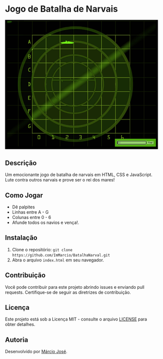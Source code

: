 # Jogo de Batalha de Narvais

![Captura de Tela do Jogo](/imgs/jogo.png)

## Descrição

Um emocionante jogo de batalha de narvais em HTML, CSS e JavaScript. Lute contra outros narvais e prove ser o rei dos mares!

## Como Jogar

- Dê palpites 
- Linhas entre A - G
- Colunas entre 0 - 6
- Afunde todos os navios e vença!.

## Instalação

1. Clone o repositório: `git clone https://github.com/ImMarcio/BatalhaNarval.git` 
2. Abra o arquivo `index.html` em seu navegador.

## Contribuição

Você pode contribuir para este projeto abrindo issues e enviando pull requests. Certifique-se de seguir as diretrizes de contribuição.

## Licença

Este projeto está sob a Licença MIT - consulte o arquivo [LICENSE](Apache) para obter detalhes.

## Autoria

Desenvolvido por [Márcio José](https://github.com/ImMarcio).

